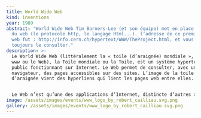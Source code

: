 ```yaml
---
title: World Wide Web
kind: inventions
year: 1989
abstract: "World Wide Web Tim Barners-Lee (et son équipe) met en place les bases
  du web (le protocole http, le langage Html...). l’adresse de ce premier site
  web fut : http://info.cern.ch/hypertext/WWW/TheProject.html, et vous pouvez
  toujours le consulter."
description: >-
  Le World Wide Web (littéralement la « toile (d’araignée) mondiale », abrégé
  www ou le Web), la Toile mondiale ou la Toile, est un système hypertexte
  public fonctionnant sur Internet. Le Web permet de consulter, avec un
  navigateur, des pages accessibles sur des sites. L’image de la toile
  d’araignée vient des hyperliens qui lient les pages web entre elles.


  Le Web n’est qu’une des applications d’Internet, distincte d’autres applications comme le courrier électronique, la visioconférence et le partage de fichiers en pair à pair. Inventé en 1989-1990 par Tim Berners-Lee suivi de Robert Cailliau, c'est le Web qui a rendu les médias grand public attentifs à Internet. Depuis, le Web est fréquemment confondu avec Internet ; en particulier, le mot Toile est souvent utilisé dans les textes non techniques sans qu'il soit clair si l'auteur désigne le Web ou Internet.
image: /assets/images/events/www_logo_by_robert_cailliau.svg.png
gallery: /assets/images/events/www_logo_by_robert_cailliau.svg.png
---
```

